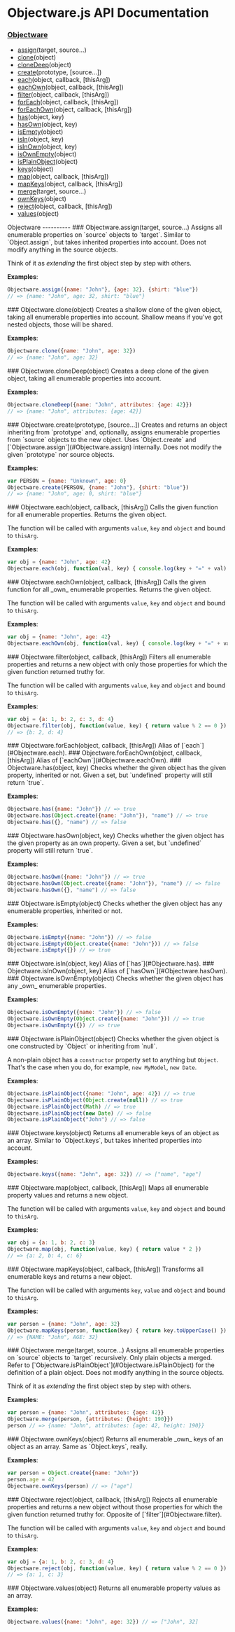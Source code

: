 Objectware.js API Documentation
===============================
### [Objectware](#Objectware)
- [assign](#Objectware.assign)(target, source...)
- [clone](#Objectware.clone)(object)
- [cloneDeep](#Objectware.cloneDeep)(object)
- [create](#Objectware.create)(prototype, [source...])
- [each](#Objectware.each)(object, callback, [thisArg])
- [eachOwn](#Objectware.eachOwn)(object, callback, [thisArg])
- [filter](#Objectware.filter)(object, callback, [thisArg])
- [forEach](#Objectware.forEach)(object, callback, [thisArg])
- [forEachOwn](#Objectware.forEachOwn)(object, callback, [thisArg])
- [has](#Objectware.has)(object, key)
- [hasOwn](#Objectware.hasOwn)(object, key)
- [isEmpty](#Objectware.isEmpty)(object)
- [isIn](#Objectware.isIn)(object, key)
- [isInOwn](#Objectware.isInOwn)(object, key)
- [isOwnEmpty](#Objectware.isOwnEmpty)(object)
- [isPlainObject](#Objectware.isPlainObject)(object)
- [keys](#Objectware.keys)(object)
- [map](#Objectware.map)(object, callback, [thisArg])
- [mapKeys](#Objectware.mapKeys)(object, callback, [thisArg])
- [merge](#Objectware.merge)(target, source...)
- [ownKeys](#Objectware.ownKeys)(object)
- [reject](#Objectware.reject)(object, callback, [thisArg])
- [values](#Objectware.values)(object)


<a name="Objectware" />
Objectware
----------


<a name="Objectware.assign" />
### Objectware.assign(target, source...)
Assigns all enumerable properties on `source` objects to `target`.  
Similar to `Object.assign`, but takes inherited properties into account.
Does not modify anything in the source objects.

Think of it as _extending_ the first object step by step with others.

**Examples**:
```javascript
Objectware.assign({name: "John"}, {age: 32}, {shirt: "blue"})
// => {name: "John", age: 32, shirt: "blue"}
```

<a name="Objectware.clone" />
### Objectware.clone(object)
Creates a shallow clone of the given object, taking all enumerable
properties into account.  
Shallow means if you've got nested objects, those will be shared.

**Examples**:
```javascript
Objectware.clone({name: "John", age: 32})
// => {name: "John", age: 32}
```

<a name="Objectware.cloneDeep" />
### Objectware.cloneDeep(object)
Creates a deep clone of the given object, taking all enumerable properties
into account.

**Examples**:
```javascript
Objectware.cloneDeep({name: "John", attributes: {age: 42}})
// => {name: "John", attributes: {age: 42}}
```

<a name="Objectware.create" />
### Objectware.create(prototype, [source...])
Creates and returns an object inheriting from `prototype` and, optionally,
assigns enumerable properties from `source` objects to the new object.  
Uses `Object.create` and [`Objectware.assign`](#Objectware.assign)
internally.  
Does not modify the given `prototype` nor source objects.

**Examples**:
```javascript
var PERSON = {name: "Unknown", age: 0}
Objectware.create(PERSON, {name: "John"}, {shirt: "blue"})
// => {name: "John", age: 0, shirt: "blue"}
```

<a name="Objectware.each" />
### Objectware.each(object, callback, [thisArg])
Calls the given function for all enumerable properties.  
Returns the given object.

The function will be called with arguments `value`, `key` and `object` and
bound to `thisArg`.

**Examples**:
```javascript
var obj = {name: "John", age: 42}
Objectware.each(obj, function(val, key) { console.log(key + "=" + val) })
```

<a name="Objectware.eachOwn" />
### Objectware.eachOwn(object, callback, [thisArg])
Calls the given function for all _own_ enumerable properties.  
Returns the given object.

The function will be called with arguments `value`, `key` and `object` and
bound to `thisArg`.

**Examples**:
```javascript
var obj = {name: "John", age: 42}
Objectware.eachOwn(obj, function(val, key) { console.log(key + "=" + val) })
```

<a name="Objectware.filter" />
### Objectware.filter(object, callback, [thisArg])
Filters all enumerable properties and returns a new object with only those
properties for which the given function returned truthy for.

The function will be called with arguments `value`, `key` and `object` and
bound to `thisArg`.

**Examples**:
```javascript
var obj = {a: 1, b: 2, c: 3, d: 4}
Objectware.filter(obj, function(value, key) { return value % 2 == 0 })
// => {b: 2, d: 4}
```

<a name="Objectware.forEach" />
### Objectware.forEach(object, callback, [thisArg])
Alias of [`each`](#Objectware.each).  

<a name="Objectware.forEachOwn" />
### Objectware.forEachOwn(object, callback, [thisArg])
Alias of [`eachOwn`](#Objectware.eachOwn).  

<a name="Objectware.has" />
### Objectware.has(object, key)
Checks whether the given object has the given property, inherited or not.  
Given a set, but `undefined` property will still return `true`.

**Examples**:
```javascript
Objectware.has({name: "John"}) // => true
Objectware.has(Object.create({name: "John"}), "name") // => true
Objectware.has({}, "name") // => false
```

<a name="Objectware.hasOwn" />
### Objectware.hasOwn(object, key)
Checks whether the given object has the given property as an own property.  
Given a set, but `undefined` property will still return `true`.

**Examples**:
```javascript
Objectware.hasOwn({name: "John"}) // => true
Objectware.hasOwn(Object.create({name: "John"}), "name") // => false
Objectware.hasOwn({}, "name") // => false
```

<a name="Objectware.isEmpty" />
### Objectware.isEmpty(object)
Checks whether the given object has any enumerable properties, inherited
or not.

**Examples**:
```javascript
Objectware.isEmpty({name: "John"}) // => false
Objectware.isEmpty(Object.create({name: "John"})) // => false
Objectware.isEmpty({}) // => true
```

<a name="Objectware.isIn" />
### Objectware.isIn(object, key)
Alias of [`has`](#Objectware.has).  

<a name="Objectware.isInOwn" />
### Objectware.isInOwn(object, key)
Alias of [`hasOwn`](#Objectware.hasOwn).  

<a name="Objectware.isOwnEmpty" />
### Objectware.isOwnEmpty(object)
Checks whether the given object has any _own_ enumerable properties.

**Examples**:
```javascript
Objectware.isOwnEmpty({name: "John"}) // => false
Objectware.isOwnEmpty(Object.create({name: "John"})) // => true
Objectware.isOwnEmpty({}) // => true
```

<a name="Objectware.isPlainObject" />
### Objectware.isPlainObject(object)
Checks whether the given object is one constructed by `Object` or inheriting
from `null`.

A non-plain object has a `constructor` property set to anything but `Object`.
That's the case when you do, for example, `new MyModel`, `new Date`.

**Examples**:
```javascript
Objectware.isPlainObject({name: "John", age: 42}) // => true
Objectware.isPlainObject(Object.create(null)) // => true
Objectware.isPlainObject(Math) // => true
Objectware.isPlainObject(new Date) // => false
Objectware.isPlainObject("John") // => false
```

<a name="Objectware.keys" />
### Objectware.keys(object)
Returns all enumerable keys of an object as an array.
Similar to `Object.keys`, but takes inherited properties into account.

**Examples**:
```javascript
Objectware.keys({name: "John", age: 32}) // => ["name", "age"]
```

<a name="Objectware.map" />
### Objectware.map(object, callback, [thisArg])
Maps all enumerable property values and returns a new object.

The function will be called with arguments `value`, `key` and `object` and
bound to `thisArg`.

**Examples**:
```javascript
var obj = {a: 1, b: 2, c: 3}
Objectware.map(obj, function(value, key) { return value * 2 })
// => {a: 2, b: 4, c: 6}
```

<a name="Objectware.mapKeys" />
### Objectware.mapKeys(object, callback, [thisArg])
Transforms all enumerable keys and returns a new object.

The function will be called with arguments `key`, `value` and `object` and
bound to `thisArg`.

**Examples**:
```javascript
var person = {name: "John", age: 32}
Objectware.mapKeys(person, function(key) { return key.toUpperCase() })
// => {NAME: "John", AGE: 32}
```

<a name="Objectware.merge" />
### Objectware.merge(target, source...)
Assigns all enumerable properties on `source` objects to `target`
recursively.  
Only plain objects a merged. Refer to
[`Objectware.isPlainObject`](#Objectware.isPlainObject) for the definition of
a plain object. Does not modify anything in the source objects.

Think of it as _extending_ the first object step by step with others.

**Examples**:
```javascript
var person = {name: "John", attributes: {age: 42}}
Objectware.merge(person, {attributes: {height: 190}})
person // => {name: "John", attributes: {age: 42, height: 190}}
```

<a name="Objectware.ownKeys" />
### Objectware.ownKeys(object)
Returns all enumerable _own_ keys of an object as an array.  
Same as `Object.keys`, really.

**Examples**:
```javascript
var person = Object.create({name: "John"})
person.age = 42
Objectware.ownKeys(person) // => ["age"]
```

<a name="Objectware.reject" />
### Objectware.reject(object, callback, [thisArg])
Rejects all enumerable properties and returns a new object without those
properties for which the given function returned truthy for.  
Opposite of [`filter`](#Objectware.filter).

The function will be called with arguments `value`, `key` and `object` and
bound to `thisArg`.

**Examples**:
```javascript
var obj = {a: 1, b: 2, c: 3, d: 4}
Objectware.reject(obj, function(value, key) { return value % 2 == 0 })
// => {a: 1, c: 3}
```

<a name="Objectware.values" />
### Objectware.values(object)
Returns all enumerable property values as an array.

**Examples**:
```javascript
Objectware.values({name: "John", age: 32}) // => ["John", 32]
```
